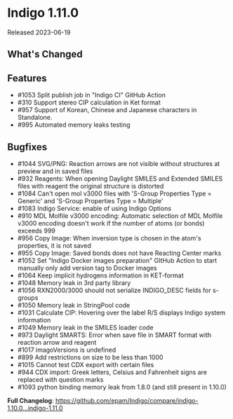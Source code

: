 # Indigo 1.11.0
Released 2023-06-19

## What's Changed

## Features
* #1053 Split publish job in "Indigo CI" GitHub Action
* #310 Support stereo CIP calculation in Ket format
* #957 Support of Korean, Chinese and Japanese characters in Standalone.
* #995 Automated memory leaks testing

## Bugfixes
* #1044  SVG/PNG: Reaction arrows are not visible without structures at preview and in saved files
* #932  Reagents: When opening Daylight SMILES and Extended SMILES files with reagent the original structure is distorted
* #1084 Can't open mol v3000 files with 'S-Group Properties Type = Generic' and 'S-Group Properties Type = Multiple'
* #1083  Indigo Service: enable of using Indigo Options
* #910  MDL Molfile v3000 encoding: Automatic selection of MDL Molfile v3000 encoding doesn't work if the number of atoms (or bonds) exceeds 999
* #956  Copy Image: When inversion type is chosen in the atom's properties, it is not saved
* #955 Copy Image: Saved bonds does not have Reacting Center marks
* #1052 Set "Indigo Docker images preparation" GItHub Action to start manually only add version tag to Docker images
* #1064 Keep implicit hydrogens information in KET-format
* #1048 Memory leak in 3rd party library
* #1056 RXN2000/3000 should not serialize INDIGO_DESC fields for s-groups
* #1050 Memory leak in StringPool code
* #1031 Calculate CIP: Hovering over the label R/S displays Indigo system information
* #1049 Memory leak in the SMILES loader code
* #973 Daylight SMARTS: Error when save file in SMART format with reaction arrow and reagent
* #1017 imagoVersions is undefined
* #899 Add restrictions on size to be less than 1000
* #1015 Cannot test CDX export with certain files
* #944 CDX import: Greek letters, Celsius and Fahrenheit signs are replaced with question marks
* #1093 python binding memory leak from 1.8.0 (and still present in 1.10.0)

**Full Changelog**: https://github.com/epam/Indigo/compare/indigo-1.10.0...indigo-1.11.0